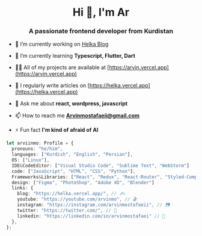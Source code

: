 <h1 align="center">Hi 👋, I'm Ar</h1>
<h3 align="center">A passionate frontend developer from Kurdistan</h3>

- 🔭 I’m currently working on [Helka Blog](https://helka.vercel.app/)

- 🌱 I’m currently learning **Typescript, Flutter, Dart**

- 👨‍💻 All of my projects are available at [https://arvin.vercel.app](https://arvin.vercel.app)

- 📝 I regularly write articles on [https://helka.vercel.app](https://helka.vercel.app)

- 💬 Ask me about **react, wordpress, javascript**

- 📫 How to reach me **Arvinmostafaeii@gmail.com**

- ⚡ Fun fact **I'm kind of afraid of AI**


```ts
let arviinmo: Profile = {
  pronouns: "he/him",
  languages: ["Kurdish", "English", "Persian"],
  OS: ["Linux"],
  IDE&CodeEditor: ["Visual Studio Code", "Sublime Text", "WebStorm"]
  code: ["JavaScript", "HTML", "CSS", "Python"],
  Frameworks&Libraries: ["React", "Redux", "React-Router", "Styled-Component", "Tailwind", "Docker", "Next.js", "Gatsby", "Remix", "Webpack", "Typescript", "Node.js", "Expressjs", "GraphQL", "Wordpress"],
  design: ["Figma", "PhotoShop", "Adobe XD", "Blender"]
  links: {
    blog: "https://helka.vercel.app/", // ✍️
    youtube: "https://youtube.com/arvinmo", // 🎬
    instagram: "https://instagram.com/arvinmostafaeii", // 📷
    twitter: "https://twitter.com/", // 🐤
    linkedin: "https://linkedin.com/in/arvinmostafaei" // 💼
  },
};
```

